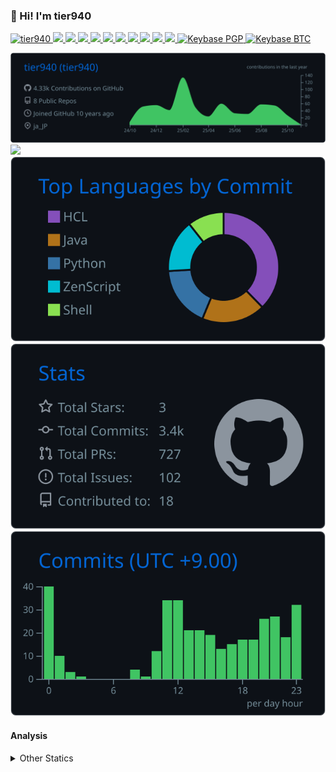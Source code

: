 ### 👋 Hi! I'm tier940

<p align="left"> 
  <a href="https://github.com/tier940/tier940/">
    <img src="https://komarev.com/ghpvc/?username=tier940" alt="tier940" />
  </a>
  <a href="http://twitter.com/tier940">
    <img height="20" src="https://img.shields.io/twitter/follow/tier940?label=Twitter&logo=twitter&style=flat" />
  </a>
  <a href="https://github.com/tier940">
    <img height="20" src="https://img.shields.io/github/followers/tier940?label=follow&logo=github&style=flat" />
  </a>
  <a href="https://www.reddit.com/user/tier940">
    <img height="20" src="https://img.shields.io/reddit/user-karma/combined/tier940?label=Reddit&logo=reddit&style=flat" />
  </a>
  <a href="https://stackoverflow.com/users/17317833/tier940">
    <img height="20" src="https://img.shields.io/stackexchange/stackoverflow/r/17317833?label=StackOverflow&logo=stack-overflow&style=flat" />
  </a>
  <a href="https://zenn.dev/tier940">
    <img height="20" src="https://zenn.badge.nikaera.com/s/tier940/likes" />
  </a>
  <a href="https://zenn.dev/tier940">
    <img height="20" src="https://zenn.badge.nikaera.com/s/tier940/followers" />
  </a>
  <a href="https://zenn.dev/tier940">
    <img height="20" src="https://zenn.badge.nikaera.com/s/tier940/articles" />
  </a>
  <a href="http://qiita.com/tier940">
    <img height="20" src="https://qiita-badge.apiapi.app/s/tier940/posts.svg" />
  </a>
  <a href="http://qiita.com/tier940">
    <img height="20" src="https://qiita-badge.apiapi.app/s/tier940/contributions.svg" />
  </a>
  <a href="https://github.com/tier940/tier940/">
    <img height="20" src="https://github.com/tier940/tier940/actions/workflows/main.yml/badge.svg" />
  </a>
  <a href="https://keybase.io/tier940">
    <img alt="Keybase PGP" src="https://img.shields.io/keybase/pgp/tier940">
  </a>
  <a href="https://keybase.io/tier940">
    <img alt="Keybase BTC" src="https://img.shields.io/keybase/btc/tier940">
  </a>
</p>

[![](https://raw.githubusercontent.com/tier940/tier940/main/profile-summary-card-output/github_dark/0-profile-details.svg)](https://github.com/vn7n24fzkq/github-profile-summary-cards)
[![](https://raw.githubusercontent.com/tier940/tier940/main/profile-summary-card-output/github_dark/1-repos-per-language.svg)](https://github.com/vn7n24fzkq/github-profile-summary-cards) [![](https://raw.githubusercontent.com/tier940/tier940/main/profile-summary-card-output/github_dark/2-most-commit-language.svg)](https://github.com/vn7n24fzkq/github-profile-summary-cards)
[![](https://raw.githubusercontent.com/tier940/tier940/main/profile-summary-card-output/github_dark/3-stats.svg)](https://github.com/vn7n24fzkq/github-profile-summary-cards) [![](https://raw.githubusercontent.com/tier940/tier940/main/profile-summary-card-output/github_dark/4-productive-time.svg)](https://github.com/vn7n24fzkq/github-profile-summary-cards)


#### Analysis
<!-- <img height="150" src="https://github.com/tier940/tier940/blob/master/images/stat.svg" alt="Alternative Text"/> -->

<details>
  <summary>Other Statics</summary>
  <!--START_SECTION:waka-->
![Code Time](http://img.shields.io/badge/Code%20Time-5%2C451%20hrs%2057%20mins-blue)

**🐱 My GitHub Data** 

> 📦 47.5 kB Used in GitHub's Storage 
 > 
> 💼 Opted to Hire
 > 
> 📜 13 Public Repositories 
 > 
> 🔑 6 Private Repositories 
 > 
**I'm an Early 🐤** 

```text
🌞 Morning                2716 commits        ████░░░░░░░░░░░░░░░░░░░░░   16.19 % 
🌆 Daytime                6096 commits        █████████░░░░░░░░░░░░░░░░   36.34 % 
🌃 Evening                6239 commits        █████████░░░░░░░░░░░░░░░░   37.19 % 
🌙 Night                  1723 commits        ███░░░░░░░░░░░░░░░░░░░░░░   10.27 % 
```
📅 **I'm Most Productive on Saturday** 

```text
Monday                   1822 commits        ███░░░░░░░░░░░░░░░░░░░░░░   10.86 % 
Tuesday                  2585 commits        ████░░░░░░░░░░░░░░░░░░░░░   15.41 % 
Wednesday                2015 commits        ███░░░░░░░░░░░░░░░░░░░░░░   12.01 % 
Thursday                 1747 commits        ███░░░░░░░░░░░░░░░░░░░░░░   10.41 % 
Friday                   2417 commits        ████░░░░░░░░░░░░░░░░░░░░░   14.41 % 
Saturday                 3218 commits        █████░░░░░░░░░░░░░░░░░░░░   19.18 % 
Sunday                   2970 commits        ████░░░░░░░░░░░░░░░░░░░░░   17.71 % 
```


📊 **This Week I Spent My Time On** 

```text
🕑︎ Time Zone: Asia/Tokyo

💬 Programming Languages: 
Other                    25 hrs 12 mins      ████████████████████░░░░░   78.63 % 
YAML                     2 hrs 34 mins       ██░░░░░░░░░░░░░░░░░░░░░░░   08.05 % 
Markdown                 2 hrs 30 mins       ██░░░░░░░░░░░░░░░░░░░░░░░   07.84 % 
Python                   55 mins             █░░░░░░░░░░░░░░░░░░░░░░░░   02.86 % 
Terraform                23 mins             ░░░░░░░░░░░░░░░░░░░░░░░░░   01.24 % 

🔥 Editors: 
Chrome                   27 hrs 23 mins      █████████████████████░░░░   85.35 % 
VS Code                  4 hrs 42 mins       ████░░░░░░░░░░░░░░░░░░░░░   14.65 % 

💻 Operating System: 
Windows                  27 hrs 5 mins       █████████████████████░░░░   84.49 % 
Linux                    4 hrs 58 mins       ████░░░░░░░░░░░░░░░░░░░░░   15.51 % 
```

**I Mostly Code in Java** 

```text
Java                     13 repos            ████████████░░░░░░░░░░░░░   48.15 % 
HCL                      3 repos             ███░░░░░░░░░░░░░░░░░░░░░░   11.11 % 
ZenScript                3 repos             ███░░░░░░░░░░░░░░░░░░░░░░   11.11 % 
Shell                    2 repos             ██░░░░░░░░░░░░░░░░░░░░░░░   07.41 % 
Python                   1 repo              █░░░░░░░░░░░░░░░░░░░░░░░░   03.70 % 
```



**Timeline**

![Lines of Code chart](https://raw.githubusercontent.com/tier940/tier940/main/assets/bar_graph.png)


 Last Updated on 28/03/2025 00:39:33 UTC
<!--END_SECTION:waka-->
</details>
